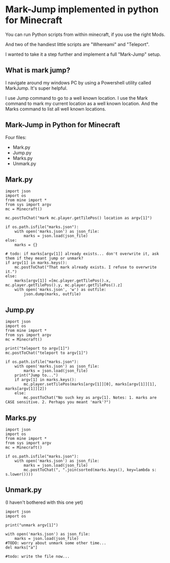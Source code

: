 # Mark-Jump implemented in python for Minecraft

You can run Python scripts from within minecraft, if you use the right Mods.

And two of the handiest little scripts are "Whereami" and "Teleport".

I wanted to take it a step further and implement a full "Mark-Jump" setup.

## What is mark jump?

I navigate around my windows PC by using a Powershell utility called MarkJump. It's super helpful.

I use Jump command to go to a well known location. I use the Mark command to mark my current location as a well known location. And the Marks command to list all well known locations.

## Mark-Jump in Python for Minecraft


Four files:

 * Mark.py
 * Jump.py
 * Marks.py
 * Unmark.py


## Mark.py
 
	import json
	import os
	from mine import *
	from sys import argv
	mc = Minecraft()

	mc.postToChat("mark mc.player.getTilePos() location as argv[1]")

	if os.path.isfile("marks.json"):
		with open('marks.json') as json_file:  
			marks = json.load(json_file)	
	else: 
		marks = {}

	# todo: if marks[argv[1]] already exists... don't overwrite it, ask them if they meant jump or unmark?
	if argv[1] in marks.keys():
		mc.postToChat("That mark already exists. I refuse to overwrite it.")
	else:
		marks[argv[1]] =[mc.player.getTilePos().x, mc.player.getTilePos().y, mc.player.getTilePos().z]
		with open('marks.json', 'w') as outfile:  
			json.dump(marks, outfile)


## Jump.py

	import json
	import os
	from mine import *
	from sys import argv
	mc = Minecraft()

	print("teleport to argv[1]")
	mc.postToChat("teleport to argv[1]")

	if os.path.isfile("marks.json"):
		with open('marks.json') as json_file:  
			marks = json.load(json_file)	
		print("Jump to...")
		if argv[1] in marks.keys():
			mc.player.setTilePos(marks[argv[1]][0], marks[argv[1]][1], marks[argv[1]][2])
		else:
			mc.postToChat("No such key as argv[1]. Notes: 1. marks are CASE sensitive. 2. Perhaps you meant 'mark'?")
 
 
## Marks.py

	import json
	import os
	from mine import *
	from sys import argv
	mc = Minecraft()

	if os.path.isfile("marks.json"):
		with open('marks.json') as json_file:  
			marks = json.load(json_file)
			mc.postToChat(", ".join(sorted(marks.keys(), key=lambda s: s.lower())))



## Unmark.py

(I haven't bothered with this one yet)

	import json
	import os

	print("unmark argv[1]")

	with open('marks.json') as json_file:  
		marks = json.load(json_file)	
	#TODO: worry about unmark some other time...
	del marks["a"]

	#todo: write the file now...


